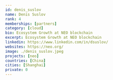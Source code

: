 ```yaml
---
id: denis_suslov
name: Denis Suslov 
rank: 4
memberships: [partners]
category: [cloud]
bio: Ecosystem Growth at NEO blockchain
excerpt: Ecosystem Growth at NEO blockchain
linkedin: https://www.linkedin.com/in/dsuslov/
websites: https://neo.org/
image: ./denis_suslov.jpeg
projects: [neo]
countries: [China]
cities: [Shanghai]
private: 0
---
```

